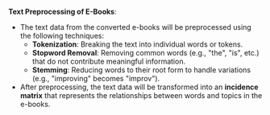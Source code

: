**Text Preprocessing of E-Books**:
   - The text data from the converted e-books will be preprocessed using the following techniques:
     - **Tokenization**: Breaking the text into individual words or tokens.
     - **Stopword Removal**: Removing common words (e.g., "the", "is", etc.) that do not contribute meaningful information.
     - **Stemming**: Reducing words to their root form to handle variations (e.g., "improving" becomes "improv").
   - After preprocessing, the text data will be transformed into an **incidence matrix** that represents the relationships between words and topics in the e-books.
